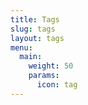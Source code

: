 ```yaml
---
title: Tags
slug: tags
layout: tags
menu:
  main:
    weight: 50
    params:
      icon: tag
---
```

